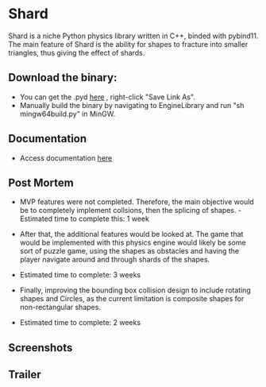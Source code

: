 # Shard
Shard is a niche Python physics library written in C++, binded with pybind11. The main feature of Shard is the ability for shapes to fracture into smaller triangles, thus giving the effect of shards.

## Download the binary:
* You can get the .pyd [here](./Project/EngineLibrary/shard.pyd) , right-click "Save Link As".
* Manually build the binary by navigating to EngineLibrary and run "sh mingw64build.py" in MinGW.

## Documentation
* Access documentation <a href="https://github.com/lxie27/Shard/blob/master/Docs/html/index.html">here</a>

## Post Mortem
* MVP features were not completed. Therefore, the main objective would be to completely implement collsions, then the splicing of shapes. - Estimated time to complete this: 1 week

* After that, the additional features would be looked at. The game that would be implemented with this physics engine would likely be some sort of puzzle game, using the shapes as obstacles and having the player navigate around and through shards of the shapes.
- Estimated time to complete: 3 weeks

* Finally, improving the bounding box collision design to include rotating shapes and Circles, as the current limitation is composite shapes for non-rectangular shapes.
- Estimated time to complete: 2 weeks

## Screenshots

## Trailer


